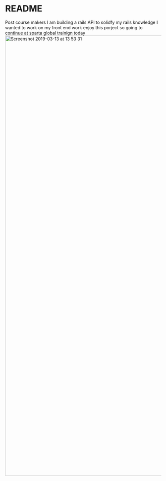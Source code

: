 # README
Post course makers I am building a rails API to solidfy my rails knowledge
I wanted to work on my front end work
enjoy this porject so going to continue
at sparta global trainign today 
<img width="1422" alt="Screenshot 2019-03-13 at 13 53 31" src="https://user-images.githubusercontent.com/43011172/54284379-bd4f9b80-4597-11e9-9e72-514ed005a693.png">
